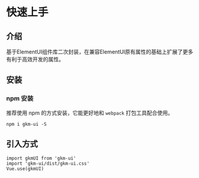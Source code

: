 # 快速上手
## 介绍
基于ElementUI组件库二次封装，在兼容ElementUI原有属性的基础上扩展了更多有利于高效开发的属性。

## 安装
### npm 安装
推荐使用 npm 的方式安装，它能更好地和 ``webpack`` 打包工具配合使用。
```
npm i gkm-ui -S
```
## 引入方式
```
import gkmUI from 'gkm-ui'
import 'gkm-ui/dist/gkm-ui.css'
Vue.use(gkmUI)
```